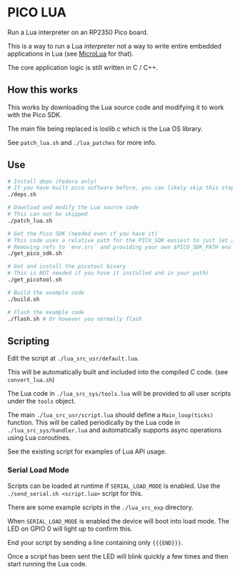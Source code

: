 # PICO LUA

Run a Lua interpreter on an RP2350 Pico board.

This is a way to run a Lua *interpreter* not a way to write entire embedded applications in Lua (see [MicroLua](https://github.com/MicroLua/MicroLua) for that).

The core application logic is still written in C / C++.

## How this works

This works by downloading the Lua source code and modifying it to work with the Pico SDK.

The main file being replaced is loslib.c which is the Lua OS library.

See `patch_lua.sh` and `./lua_patches` for more info.

## Use

```bash
# Install deps (Fedora only)
# If you have built pico software before, you can likely skip this step
./deps.sh

# Download and modify the Lua source code
# This can not be skipped
./patch_lua.sh

# Get the Pico SDK (needed even if you have it)
# This code uses a relative path for the PICO_SDK easiest to just let a copy live here
# Removing refs to `env.src` and providing your own $PICO_SDK_PATH env var can override this
./get_pico_sdk.sh

# Get and install the picotool binary 
# This is NOT needed if you have it installed and in your path)
./get_picotool.sh

# Build the example code 
./build.sh

# Flash the example code
./flash.sh # Or however you normally flash
```

## Scripting

Edit the script at `./lua_src_usr/default.lua`.

This will be automatically built and included into the compiled C code. (see `convert_lua.sh`)

The Lua code in `./lua_src_sys/tools.lua` will be provided to all user scripts under the `tools` object.

The main `./lua_src_usr/script.lua` should define a `Main_loop(ticks)` function. This will be called periodically by the Lua code in `./lua_src_sys/handler.lua` and automatically supports async operations using Lua coroutines.

See the existing script for examples of Lua API usage.

### Serial Load Mode

Scripts can be loaded at runtime if `SERIAL_LOAD_MODE` is enabled. Use the `./send_serial.sh <script.lua>` script for this.

There are some example scripts in the `./lua_src_exp` directory.

When `SERIAL_LOAD_MODE` is enabled the device will boot into load mode. The LED on GPIO 0 will light up to confirm this.

End your script by sending a line containing only `{{{END}}}`.

Once a script has been sent the LED will blink quickly a few times and then start running the Lua code.
